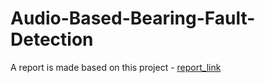 # Audio-Based-Bearing-Fault-Detection
A report is made based on this project - [report_link](https://drive.google.com/file/d/198LUVqTp3MrQ5pwkKpFq4Tg-Sl2_0oJD/view?usp=sharing)
